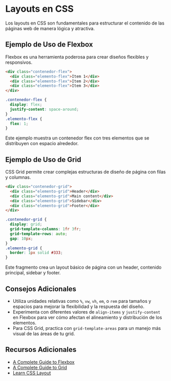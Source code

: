 # Layouts en CSS

Los layouts en CSS son fundamentales para estructurar el contenido de las páginas web de manera lógica y atractiva.

## Ejemplo de Uso de Flexbox
Flexbox es una herramienta poderosa para crear diseños flexibles y responsivos.

```html
<div class="contenedor-flex">
  <div class="elemento-flex">Item 1</div>
  <div class="elemento-flex">Item 2</div>
  <div class="elemento-flex">Item 3</div>
</div>
```
```css
.contenedor-flex {
  display: flex;
  justify-content: space-around;
}
.elemento-flex {
  flex: 1;
}

```

Este ejemplo muestra un contenedor flex con tres elementos que se distribuyen con espacio alrededor.


## Ejemplo de Uso de Grid

CSS Grid permite crear complejas estructuras de diseño de página con filas y columnas.

```html 
<div class="contenedor-grid">
  <div class="elemento-grid">Header</div>
  <div class="elemento-grid">Main content</div>
  <div class="elemento-grid">Sidebar</div>
  <div class="elemento-grid">Footer</div>
</div>
```
```css
.contenedor-grid {
  display: grid;
  grid-template-columns: 1fr 3fr;
  grid-template-rows: auto;
  gap: 10px;
}
.elemento-grid {
  border: 1px solid #333;
}
``` 
Este fragmento crea un layout básico de página con un header, contenido principal, sidebar y footer.

## Consejos Adicionales

- Utiliza unidades relativas como `%`, `vw`, `vh`, `em`, o `rem` para tamaños y espacios para mejorar la flexibilidad y la respuesta del diseño.
- Experimenta con diferentes valores de `align-items` y `justify-content` en Flexbox para ver cómo afectan el alineamiento y distribución de los elementos.
- Para CSS Grid, practica con `grid-template-areas` para un manejo más visual de las áreas de tu grid.

## Recursos Adicionales

- [A Complete Guide to Flexbox](https://css-tricks.com/snippets/css/a-guide-to-flexbox/)
- [A Complete Guide to Grid](https://css-tricks.com/snippets/css/complete-guide-grid/)
- [Learn CSS Layout](https://learnlayout.com/)
